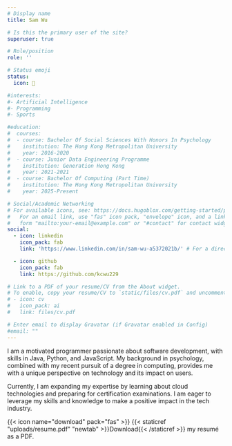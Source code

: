 ```yaml
---
# Display name
title: Sam Wu

# Is this the primary user of the site?
superuser: true

# Role/position
role: ''

# Status emoji
status:
  icon: 💪️

#interests:
#- Artificial Intelligence
#- Programming
#- Sports

#education:
#  courses:
#  - course: Bachelor Of Social Sciences With Honors In Psychology
#    institution: The Hong Kong Metropolitan University
#    year: 2016-2020
#  - course: Junior Data Engineering Programme
#    institution: Generation Hong Kong
#    year: 2021-2021
#  - course: Bachelor Of Computing (Part Time)
#    institution: The Hong Kong Metropolitan University
#    year: 2025-Present

# Social/Academic Networking
# For available icons, see: https://docs.hugoblox.com/getting-started/page-builder/#icons
#   For an email link, use "fas" icon pack, "envelope" icon, and a link in the
#   form "mailto:your-email@example.com" or "#contact" for contact widget.
social:
  - icon: linkedin
    icon_pack: fab
    link: 'https://www.linkedin.com/in/sam-wu-a5372021b/' # For a direct email link, use "mailto:test@example.org".

  - icon: github
    icon_pack: fab
    link: https://github.com/kcwu229

# Link to a PDF of your resume/CV from the About widget.
# To enable, copy your resume/CV to `static/files/cv.pdf` and uncomment the lines below.
# - icon: cv
#   icon_pack: ai
#   link: files/cv.pdf

# Enter email to display Gravatar (if Gravatar enabled in Config)
#email: ""
---
```


I am a motivated programmer passionate about software development, with skills in Java, Python, and JavaScript. My background in psychology, combined with my recent pursuit of a degree in computing, provides me with a unique perspective on technology and its impact on users.

Currently, I am expanding my expertise by learning about cloud technologies and preparing for certification examinations. I am eager to leverage my skills and knowledge to make a positive impact in the tech industry.


{{< icon name="download" pack="fas" >}} {{< staticref "uploads/resume.pdf" "newtab" >}}Download{{< /staticref >}} my resumé as a PDF.
